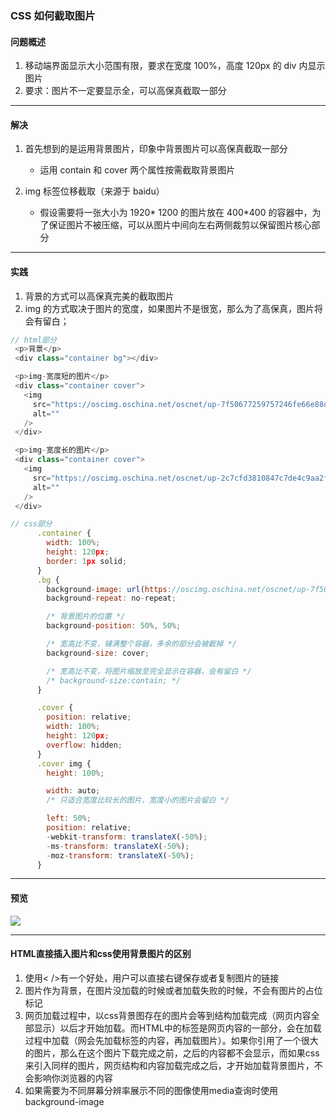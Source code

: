 ### CSS 如何截取图片

#### 问题概述

1. 移动端界面显示大小范围有限，要求在宽度 100%，高度 120px 的 div 内显示图片
2. 要求：图片不一定要显示全，可以高保真截取一部分

---

#### 解决

1. 首先想到的是运用背景图片，印象中背景图片可以高保真截取一部分

   - 运用 contain 和 cover 两个属性按需截取背景图片

2. img 标签位移截取（来源于 baidu）
   - 假设需要将一张大小为 1920* 1200 的图片放在 400*400 的容器中，为了保证图片不被压缩，可以从图片中间向左右两侧裁剪以保留图片核心部分

---

#### 实践

1. 背景的方式可以高保真完美的截取图片
2. img 的方式取决于图片的宽度，如果图片不是很宽，那么为了高保真，图片将会有留白；

```javascript
// html部分
 <p>背景</p>
 <div class="container bg"></div>

 <p>img-宽度短的图片</p>
 <div class="container cover">
   <img
     src="https://oscimg.oschina.net/oscnet/up-7f50677259757246fe66e88dbe9316747f6.JPEG"
     alt=""
   />
 </div>

 <p>img-宽度长的图片</p>
 <div class="container cover">
   <img
     src="https://oscimg.oschina.net/oscnet/up-2c7cfd3810847c7de4c9aa2fb6894a5613e.JPEG"
     alt=""
   />
 </div>

```

```javascript
// css部分
      .container {
        width: 100%;
        height: 120px;
        border: 1px solid;
      }
      .bg {
        background-image: url(https://oscimg.oschina.net/oscnet/up-7f50677259757246fe66e88dbe9316747f6.JPEG);
        background-repeat: no-repeat;

        /* 背景图片的位置 */
        background-position: 50%, 50%;

        /* 宽高比不变，铺满整个容器，多余的部分会被截掉 */
        background-size: cover;

        /* 宽高比不变，将图片缩放至完全显示在容器，会有留白 */
        /* background-size:contain; */
      }

      .cover {
        position: relative;
        width: 100%;
        height: 120px;
        overflow: hidden;
      }
      .cover img {
        height: 100%;

        width: auto;
        /* 只适合宽度比较长的图片，宽度小的图片会留白 */

        left: 50%;
        position: relative;
        -webkit-transform: translateX(-50%);
        -ms-transform: translateX(-50%);
        -moz-transform: translateX(-50%);
      }
```

---

#### 预览

![](https://oscimg.oschina.net/oscnet/up-523e54002f20471507e19ff784d91aff42f.png)

---

#### HTML直接插入图片和css使用背景图片的区别
1. 使用< />有一个好处，用户可以直接右键保存或者复制图片的链接
2. 图片作为背景，在图片没加载的时候或者加载失败的时候，不会有图片的占位标记
3. 网页加载过程中，以css背景图存在的图片会等到结构加载完成（网页内容全部显示）以后才开始加载。而HTML中的标签是网页内容的一部分，会在加载过程中加载（网会先加载标签的内容，再加载图片）。如果你引用了一个很大的图片，那么在这个图片下载完成之前，之后的内容都不会显示，而如果css来引入同样的图片，网页结构和内容加载完成之后，才开始加载背景图片，不会影响你浏览器的内容
4. 如果需要为不同屏幕分辨率展示不同的图像使用media查询时使用background-image


